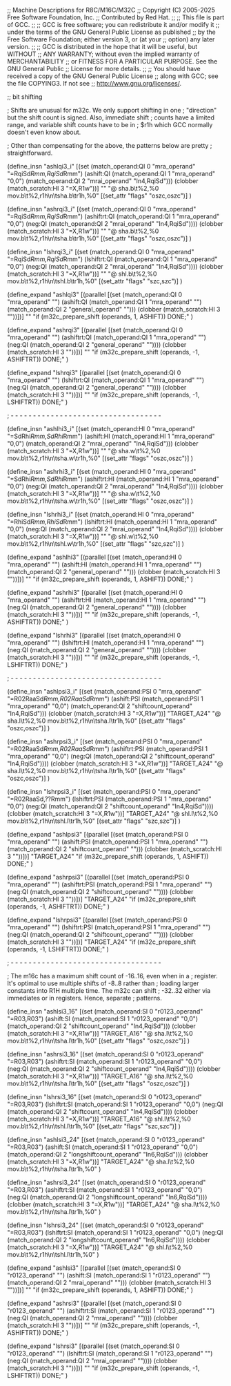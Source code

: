 ;; Machine Descriptions for R8C/M16C/M32C
;; Copyright (C) 2005-2025 Free Software Foundation, Inc.
;; Contributed by Red Hat.
;;
;; This file is part of GCC.
;;
;; GCC is free software; you can redistribute it and/or modify it
;; under the terms of the GNU General Public License as published
;; by the Free Software Foundation; either version 3, or (at your
;; option) any later version.
;;
;; GCC is distributed in the hope that it will be useful, but WITHOUT
;; ANY WARRANTY; without even the implied warranty of MERCHANTABILITY
;; or FITNESS FOR A PARTICULAR PURPOSE.  See the GNU General Public
;; License for more details.
;;
;; You should have received a copy of the GNU General Public License
;; along with GCC; see the file COPYING3.  If not see
;; <http://www.gnu.org/licenses/>.

;; bit shifting

; Shifts are unusual for m32c.  We only support shifting in one
; "direction" but the shift count is signed.  Also, immediate shift
; counts have a limited range, and variable shift counts have to be in
; $r1h which GCC normally doesn't even know about.

; Other than compensating for the above, the patterns below are pretty
; straightforward.

(define_insn "ashlqi3_i"
  [(set (match_operand:QI 0 "mra_operand" "=RqiSd*Rmm,RqiSd*Rmm")
	(ashift:QI (match_operand:QI 1 "mra_operand" "0,0")
		   (match_operand:QI 2 "mrai_operand" "In4,RqiSd")))
   (clobber (match_scratch:HI 3 "=X,R1w"))]
  ""
  "@
   sha.b\t%2,%0
   mov.b\t%2,r1h\n\tsha.b\tr1h,%0"
  [(set_attr "flags" "oszc,oszc")]
  )

(define_insn "ashrqi3_i"
  [(set (match_operand:QI 0 "mra_operand" "=RqiSd*Rmm,RqiSd*Rmm")
	(ashiftrt:QI (match_operand:QI 1 "mra_operand" "0,0")
		     (neg:QI (match_operand:QI 2 "mrai_operand" "In4,RqiSd"))))
   (clobber (match_scratch:HI 3 "=X,R1w"))]
  ""
  "@
   sha.b\t%2,%0
   mov.b\t%2,r1h\n\tsha.b\tr1h,%0"
  [(set_attr "flags" "oszc,oszc")]
  )

(define_insn "lshrqi3_i"
  [(set (match_operand:QI 0 "mra_operand" "=RqiSd*Rmm,RqiSd*Rmm")
	(lshiftrt:QI (match_operand:QI 1 "mra_operand" "0,0")
		     (neg:QI (match_operand:QI 2 "mrai_operand" "In4,RqiSd"))))
   (clobber (match_scratch:HI 3 "=X,R1w"))]
  ""
  "@
   shl.b\t%2,%0
   mov.b\t%2,r1h\n\tshl.b\tr1h,%0"
  [(set_attr "flags" "szc,szc")]
  )


(define_expand "ashlqi3"
  [(parallel [(set (match_operand:QI 0 "mra_operand" "")
	(ashift:QI (match_operand:QI 1 "mra_operand" "")
		   (match_operand:QI 2 "general_operand" "")))
   (clobber (match_scratch:HI 3 ""))])]
  ""
  "if (m32c_prepare_shift (operands, 1, ASHIFT))
     DONE;"
  )

(define_expand "ashrqi3"
  [(parallel [(set (match_operand:QI 0 "mra_operand" "")
	(ashiftrt:QI (match_operand:QI 1 "mra_operand" "")
		     (neg:QI (match_operand:QI 2 "general_operand" ""))))
   (clobber (match_scratch:HI 3 ""))])]
  ""
  "if (m32c_prepare_shift (operands, -1, ASHIFTRT))
     DONE;"
  )

(define_expand "lshrqi3"
  [(parallel [(set (match_operand:QI 0 "mra_operand" "")
		   (lshiftrt:QI (match_operand:QI 1 "mra_operand" "")
				(neg:QI (match_operand:QI 2 "general_operand" ""))))
	      (clobber (match_scratch:HI 3 ""))])]
  ""
  "if (m32c_prepare_shift (operands, -1, LSHIFTRT))
     DONE;"
  )

; - - - - - - - - - - - - - - - - - - - - - - - - - - - - - - - - - -

(define_insn "ashlhi3_i"
  [(set (match_operand:HI 0 "mra_operand" "=SdRhi*Rmm,SdRhi*Rmm")
	(ashift:HI (match_operand:HI 1 "mra_operand" "0,0")
		   (match_operand:QI 2 "mrai_operand" "In4,RqiSd")))
   (clobber (match_scratch:HI 3 "=X,R1w"))]
  ""
  "@
   sha.w\t%2,%0
   mov.b\t%2,r1h\n\tsha.w\tr1h,%0"
  [(set_attr "flags" "oszc,oszc")]
  )

(define_insn "ashrhi3_i"
  [(set (match_operand:HI 0 "mra_operand" "=SdRhi*Rmm,SdRhi*Rmm")
	(ashiftrt:HI (match_operand:HI 1 "mra_operand" "0,0")
		     (neg:QI (match_operand:QI 2 "mrai_operand" "In4,RqiSd"))))
   (clobber (match_scratch:HI 3 "=X,R1w"))]
  ""
  "@
   sha.w\t%2,%0
   mov.b\t%2,r1h\n\tsha.w\tr1h,%0"
  [(set_attr "flags" "oszc,oszc")]
  )

(define_insn "lshrhi3_i"
  [(set (match_operand:HI 0 "mra_operand" "=RhiSd*Rmm,RhiSd*Rmm")
	(lshiftrt:HI (match_operand:HI 1 "mra_operand" "0,0")
		     (neg:QI (match_operand:QI 2 "mrai_operand" "In4,RqiSd"))))
   (clobber (match_scratch:HI 3 "=X,R1w"))]
  ""
  "@
   shl.w\t%2,%0
   mov.b\t%2,r1h\n\tshl.w\tr1h,%0"
  [(set_attr "flags" "szc,szc")]
  )


(define_expand "ashlhi3"
  [(parallel [(set (match_operand:HI 0 "mra_operand" "")
		   (ashift:HI (match_operand:HI 1 "mra_operand" "")
			      (match_operand:QI 2 "general_operand" "")))
	      (clobber (match_scratch:HI 3 ""))])]
  ""
  "if (m32c_prepare_shift (operands, 1, ASHIFT))
     DONE;"
  )

(define_expand "ashrhi3"
  [(parallel [(set (match_operand:HI 0 "mra_operand" "")
		   (ashiftrt:HI (match_operand:HI 1 "mra_operand" "")
				(neg:QI (match_operand:QI 2 "general_operand" ""))))
	      (clobber (match_scratch:HI 3 ""))])]
  ""
  "if (m32c_prepare_shift (operands, -1, ASHIFTRT))
     DONE;"
  )

(define_expand "lshrhi3"
  [(parallel [(set (match_operand:HI 0 "mra_operand" "")
		   (lshiftrt:HI (match_operand:HI 1 "mra_operand" "")
				(neg:QI (match_operand:QI 2 "general_operand" ""))))
	      (clobber (match_scratch:HI 3 ""))])]
  ""
  "if (m32c_prepare_shift (operands, -1, LSHIFTRT))
     DONE;"
  )




; - - - - - - - - - - - - - - - - - - - - - - - - - - - - - - - - - -


(define_insn "ashlpsi3_i"
  [(set (match_operand:PSI 0 "mra_operand" "=R02RaaSd*Rmm,R02RaaSd*Rmm")
	(ashift:PSI (match_operand:PSI 1 "mra_operand" "0,0")
		    (match_operand:QI 2 "shiftcount_operand" "In4,RqiSd")))
   (clobber (match_scratch:HI 3 "=X,R1w"))]
  "TARGET_A24"
  "@
   sha.l\t%2,%0
   mov.b\t%2,r1h\n\tsha.l\tr1h,%0"
  [(set_attr "flags" "oszc,oszc")]
  )

(define_insn "ashrpsi3_i"
  [(set (match_operand:PSI 0 "mra_operand" "=R02RaaSd*Rmm,R02RaaSd*Rmm")
	(ashiftrt:PSI (match_operand:PSI 1 "mra_operand" "0,0")
		      (neg:QI (match_operand:QI 2 "shiftcount_operand" "In4,RqiSd"))))
   (clobber (match_scratch:HI 3 "=X,R1w"))]
  "TARGET_A24"
  "@
   sha.l\t%2,%0
   mov.b\t%2,r1h\n\tsha.l\tr1h,%0"
  [(set_attr "flags" "oszc,oszc")]
  )

(define_insn "lshrpsi3_i"
  [(set (match_operand:PSI 0 "mra_operand" "=R02RaaSd,??Rmm")
	(lshiftrt:PSI (match_operand:PSI 1 "mra_operand" "0,0")
		      (neg:QI (match_operand:QI 2 "shiftcount_operand" "In4,RqiSd"))))
   (clobber (match_scratch:HI 3 "=X,R1w"))]
  "TARGET_A24"
  "@
   shl.l\t%2,%0
   mov.b\t%2,r1h\n\tshl.l\tr1h,%0"
  [(set_attr "flags" "szc,szc")]
  )


(define_expand "ashlpsi3"
  [(parallel [(set (match_operand:PSI 0 "mra_operand" "")
		   (ashift:PSI (match_operand:PSI 1 "mra_operand" "")
			       (match_operand:QI 2 "shiftcount_operand" "")))
	      (clobber (match_scratch:HI 3 ""))])]
  "TARGET_A24"
  "if (m32c_prepare_shift (operands, 1, ASHIFT))
     DONE;"
  )

(define_expand "ashrpsi3"
  [(parallel [(set (match_operand:PSI 0 "mra_operand" "")
		   (ashiftrt:PSI (match_operand:PSI 1 "mra_operand" "")
				 (neg:QI (match_operand:QI 2 "shiftcount_operand" ""))))
	      (clobber (match_scratch:HI 3 ""))])]
  "TARGET_A24"
  "if (m32c_prepare_shift (operands, -1, ASHIFTRT))
     DONE;"
  )

(define_expand "lshrpsi3"
  [(parallel [(set (match_operand:PSI 0 "mra_operand" "")
		   (lshiftrt:PSI (match_operand:PSI 1 "mra_operand" "")
				 (neg:QI (match_operand:QI 2 "shiftcount_operand" ""))))
	      (clobber (match_scratch:HI 3 ""))])]
  "TARGET_A24"
  "if (m32c_prepare_shift (operands, -1, LSHIFTRT))
     DONE;"
  )

; - - - - - - - - - - - - - - - - - - - - - - - - - - - - - - - - - -

; The m16c has a maximum shift count of -16..16, even when in a
; register.  It's optimal to use multiple shifts of -8..8 rather than
; loading larger constants into R1H multiple time.  The m32c can shift
; -32..32 either via immediates or in registers.  Hence, separate
; patterns.


(define_insn "ashlsi3_16"
  [(set (match_operand:SI 0 "r0123_operand" "=R03,R03")
	(ashift:SI (match_operand:SI 1 "r0123_operand" "0,0")
		   (match_operand:QI 2 "shiftcount_operand" "In4,RqiSd")))
   (clobber (match_scratch:HI 3 "=X,R1w"))]
  "TARGET_A16"
  "@
   sha.l\t%2,%0
   mov.b\t%2,r1h\n\tsha.l\tr1h,%0"
  [(set_attr "flags" "oszc,oszc")]
  )

(define_insn "ashrsi3_16"
  [(set (match_operand:SI 0 "r0123_operand" "=R03,R03")
	(ashiftrt:SI (match_operand:SI 1 "r0123_operand" "0,0")
		     (neg:QI (match_operand:QI 2 "shiftcount_operand" "In4,RqiSd"))))
   (clobber (match_scratch:HI 3 "=X,R1w"))]
  "TARGET_A16"
  "@
   sha.l\t%2,%0
   mov.b\t%2,r1h\n\tsha.l\tr1h,%0"
  [(set_attr "flags" "oszc,oszc")]
  )

(define_insn "lshrsi3_16"
  [(set (match_operand:SI 0 "r0123_operand" "=R03,R03")
	(lshiftrt:SI (match_operand:SI 1 "r0123_operand" "0,0")
		     (neg:QI (match_operand:QI 2 "shiftcount_operand" "In4,RqiSd"))))
   (clobber (match_scratch:HI 3 "=X,R1w"))]
  "TARGET_A16"
  "@
   shl.l\t%2,%0
   mov.b\t%2,r1h\n\tshl.l\tr1h,%0"
  [(set_attr "flags" "szc,szc")]
  )



(define_insn "ashlsi3_24"
  [(set (match_operand:SI 0 "r0123_operand" "=R03,R03")
	(ashift:SI (match_operand:SI 1 "r0123_operand" "0,0")
		   (match_operand:QI 2 "longshiftcount_operand" "In6,RqiSd")))
   (clobber (match_scratch:HI 3 "=X,R1w"))]
  "TARGET_A24"
  "@
   sha.l\t%2,%0
   mov.b\t%2,r1h\n\tsha.l\tr1h,%0"
  )

(define_insn "ashrsi3_24"
  [(set (match_operand:SI 0 "r0123_operand" "=R03,R03")
	(ashiftrt:SI (match_operand:SI 1 "r0123_operand" "0,0")
		     (neg:QI (match_operand:QI 2 "longshiftcount_operand" "In6,RqiSd"))))
   (clobber (match_scratch:HI 3 "=X,R1w"))]
  "TARGET_A24"
  "@
   sha.l\t%2,%0
   mov.b\t%2,r1h\n\tsha.l\tr1h,%0"
  )

(define_insn "lshrsi3_24"
  [(set (match_operand:SI 0 "r0123_operand" "=R03,R03")
	(lshiftrt:SI (match_operand:SI 1 "r0123_operand" "0,0")
		     (neg:QI (match_operand:QI 2 "longshiftcount_operand" "In6,RqiSd"))))
   (clobber (match_scratch:HI 3 "=X,R1w"))]
  "TARGET_A24"
  "@
   shl.l\t%2,%0
   mov.b\t%2,r1h\n\tshl.l\tr1h,%0"
  )




(define_expand "ashlsi3"
  [(parallel [(set (match_operand:SI 0 "r0123_operand" "")
		   (ashift:SI (match_operand:SI 1 "r0123_operand" "")
			      (match_operand:QI 2 "mrai_operand" "")))
	      (clobber (match_scratch:HI 3 ""))])]
  ""
  "if (m32c_prepare_shift (operands, 1, ASHIFT))
     DONE;"
  )

(define_expand "ashrsi3"
  [(parallel [(set (match_operand:SI 0 "r0123_operand" "")
		   (ashiftrt:SI (match_operand:SI 1 "r0123_operand" "")
				(neg:QI (match_operand:QI 2 "mrai_operand" ""))))
	      (clobber (match_scratch:HI 3 ""))])]
  ""
  "if (m32c_prepare_shift (operands, -1, ASHIFTRT))
     DONE;"
  )

(define_expand "lshrsi3"
  [(parallel [(set (match_operand:SI 0 "r0123_operand" "")
		   (lshiftrt:SI (match_operand:SI 1 "r0123_operand" "")
				(neg:QI (match_operand:QI 2 "mrai_operand" ""))))
	      (clobber (match_scratch:HI 3 ""))])]
  ""
  "if (m32c_prepare_shift (operands, -1, LSHIFTRT))
     DONE;"
  )

